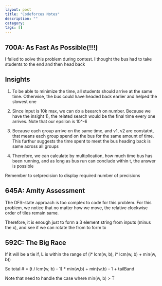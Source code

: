 ```yaml
---
layout: post
title: "Codeforces Notes"
description: ""
category: 
tags: []
---
```


700A: As Fast As Possible(!!!)
-----------
I failed to solve this problem during contest. I thought the bus had to take students to the end and then head back

Insights
--------

  1. To be able to minimize the time, all students should arrive at the same time. Otherwise, the bus could have headed back earlier and
helped the slowest one

  2. Since input is 10k max, we can do a bsearch on number. Because we have the insight 1), the related search would be the final time every
one arrives. Note that our epsilon is 10^-6

  3. Because each group arrive on the same time, and v1, v2 are constatnt, that means each group spend on the bus for the same amount of time. This furthur suggests the time spent to meet the bus heading back is same across all groups 

  4. Therefore, we can calculate by multiplication, how much time bus has been running, and as long as bus run can conclude within t, the answer is possible

Remember to setprecision to display required number of precisions


645A: Amity Assessment
--------
The DFS-state approach is too complex to code for this problem. For this problem, we notice that no matter how we move, the relative
clockwise order of tiles remain same. 

Therefore, it is enough just to form a 3 element string from inputs (minus the x), and see if we can rotate the from to form to


592C: The Big Race
---------
If it will be a tie if, L is within the range of (i* lcm(w, b), i* lcm(w, b) + min(w, b))

So total # = (t / lcm(w, b) - 1)  * min(w,b) +  min(w,b) - 1 + tailBand

Note that need to handle the case where min(w, b) > T
